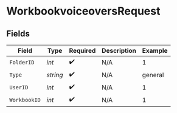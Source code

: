 # WorkbookvoiceoversRequest


## Fields

| Field              | Type               | Required           | Description        | Example            |
| ------------------ | ------------------ | ------------------ | ------------------ | ------------------ |
| `FolderID`         | *int*              | :heavy_check_mark: | N/A                | 1                  |
| `Type`             | *string*           | :heavy_check_mark: | N/A                | general            |
| `UserID`           | *int*              | :heavy_check_mark: | N/A                | 1                  |
| `WorkbookID`       | *int*              | :heavy_check_mark: | N/A                | 1                  |